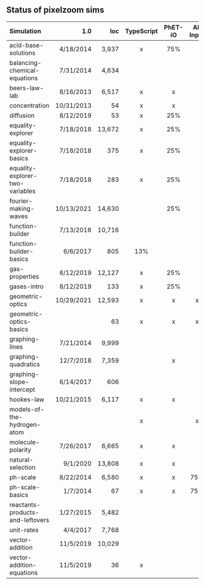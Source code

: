 ## Status of pixelzoom sims 

| Simulation                       |        1.0 |    loc | TypeScript | PhET-iO  | Alt Input  | UI Sound  | Dynamic Locale | Preferences | Color Profile |
|:---------------------------------|-----------:|-------:|:----------:|:--------:|:-----------:|:---------:|:--------------:|:---:|:---:|
| acid-base-solutions              |  4/18/2014 |  3,937 |          x |   75%    |             |           |       x        | | |
| balancing-chemical-equations     |  7/31/2014 |  4,634 |            |          |             |           |       x        | | |
| beers-law-lab                    |  8/16/2013 |  6,517 |          x |    x     |             |           |       x        | x | |
| concentration                    | 10/31/2013 |     54 |          x |    x     |             |           |       x        | x | |
| diffusion                        |  8/12/2019 |     53 |          x |   25%    |             |           |       x        | x | x |
| equality-explorer                |  7/18/2018 | 13,672 |          x |   25%    |             |           |       x        | x | |
| equality-explorer-basics         |  7/18/2018 |    375 |          x |   25%    |             |           |       x        | x | |
| equality-explorer-two-variables  |  7/18/2018 |    283 |          x |   25%    |             |           |       x        | x | |
| fourier-making-waves             | 10/13/2021 | 14,630 |            |   25%    |             |           |      80%       | | x |
| function-builder                 |  7/13/2016 | 10,716 |            |          |             |           |      80%       | | |
| function-builder-basics          |   6/6/2017 |    805 |        13% |          |             |           |       x        | | |
| gas-properties                   |  8/12/2019 | 12,127 |          x |   25%    |             |           |       x        | x | x |
| gases-intro                      |  8/12/2019 |    133 |          x |   25%    |             |           |       x        | x | x |
| geometric-optics                 | 10/29/2021 | 12,593 |          x |    x     |      x      |     x     |       x        | x | x |
| geometric-optics-basics          |            |     63 |          x |    x     |      x      |     x     |       x        | x | x |
| graphing-lines                   |  7/21/2014 |  9,999 |            |          |             |           |                | | |
| graphing-quadratics              |  12/7/2018 |  7,359 |            |    x     |             |           |                | | |
| graphing-slope-intercept         |  6/14/2017 |    606 |            |          |             |           |       x        | | |
| hookes-law                       | 10/21/2015 |  6,117 |          x |    x     |             |           |      25%       | | |
| models-of-the-hydrogen-atom      |            |        |          x |          |      x      |     x     |       x        | x | x |
| molecule-polarity                |  7/26/2017 |  6,665 |          x |    x     |             |           |       x        | x | |
| natural-selection                |   9/1/2020 | 13,808 |          x |    x     |             |           |       x        | | |
| ph-scale                         |  8/22/2014 |  6,580 |          x |    x     |     75%     | disabled  |       x        | x | |
| ph-scale-basics                  |   1/7/2014 |     67 |          x |    x     |     75%     | disabled  |       x        | x | |
| reactants-products-and-leftovers |  1/27/2015 |  5,482 |            |          |             |           |       x        | | |
| unit-rates                       |   4/4/2017 |  7,768 |            |          |             |           |       5%       | | |
| vector-addition                  |  11/5/2019 | 10,029 |            |          |             |           |                | | |
| vector-addition-equations        |  11/5/2019 |     36 |          x |          |             |           |       x        | | |
